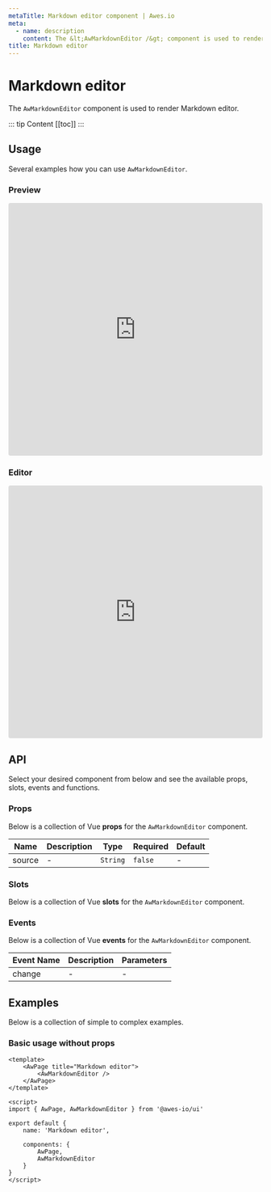 ```yaml
---
metaTitle: Markdown editor сomponent | Awes.io
meta:
  - name: description
    content: The &lt;AwMarkdownEditor /&gt; component is used to render Markdown editor - UI Vue component for Awes.io.
title: Markdown editor
---
```

# Markdown editor

The `AwMarkdownEditor` component is used to render Markdown editor.

::: tip Content
[[toc]]
:::

## Usage
Several examples how you can use `AwMarkdownEditor`.

### Preview
<iframe
     src='https://codesandbox.io/embed/github/awes-io/client/tree/master/examples/basic-ui?autoresize=1&fontsize=14&hidenavigation=1&initialpath=%2Faw-markdown-editor&module=%2Fpages%2Faw-markdown-editor.vue&theme=dark&view=preview'
     style='width:100%; height:500px; border:0; border-radius: 4px; overflow:hidden;'
     title='basic-ui'
     allow='geolocation; microphone; camera; midi; vr; accelerometer; gyroscope; payment; ambient-light-sensor; encrypted-media; usb'
     sandbox='allow-modals allow-forms allow-popups allow-scripts allow-same-origin'
   ></iframe>

### Editor
<iframe
     src='https://codesandbox.io/embed/github/awes-io/client/tree/master/examples/basic-ui?autoresize=1&fontsize=14&hidenavigation=1&initialpath=%2Faw-markdown-editor&module=%2Fpages%2Faw-markdown-editor.vue&theme=dark&view=editor'
     style='width:100%; height:500px; border:0; border-radius: 4px; overflow:hidden;'
     title='basic-ui'
     allow='geolocation; microphone; camera; midi; vr; accelerometer; gyroscope; payment; ambient-light-sensor; encrypted-media; usb'
     sandbox='allow-modals allow-forms allow-popups allow-scripts allow-same-origin'
   ></iframe>

## API
Select your desired component from below and see the available props, slots, events and functions.

### Props
Below is a collection of Vue **props** for the `AwMarkdownEditor` component.
<!-- @vuese:AwMarkdownEditor:props:start -->
|Name|Description|Type|Required|Default|
|---|---|---|---|---|
|source|-|`String`|`false`|-|

<!-- @vuese:AwMarkdownEditor:props:end -->

### Slots
Below is a collection of Vue **slots** for the `AwMarkdownEditor` component.
<!-- @vuese:AwMarkdownEditor:slots:start -->

<!-- @vuese:AwMarkdownEditor:slots:end -->

### Events
Below is a collection of Vue **events** for the `AwMarkdownEditor` component.
<!-- @vuese:AwMarkdownEditor:events:start -->
|Event Name|Description|Parameters|
|---|---|---|
|change|-|-|

<!-- @vuese:AwMarkdownEditor:events:end -->


## Examples
Below is a collection of simple to complex examples.

### Basic usage without props
```vue
<template>
    <AwPage title="Markdown editor">
        <AwMarkdownEditor />
    </AwPage>
</template>

<script>
import { AwPage, AwMarkdownEditor } from '@awes-io/ui'

export default {
    name: 'Markdown editor',

    components: {
        AwPage,
        AwMarkdownEditor
    }
}
</script>

```

